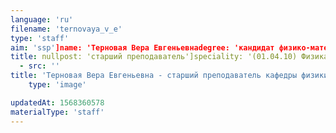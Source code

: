 ```yaml
---
language: 'ru'
filename: 'ternovaya_v_e'
type: 'staff'
aim: 'ssp']name: 'Терновая Вера Евгеньевнаdegree: 'кандидат физико-математических наук'
title: nullpost: 'старший преподаватель']speciality: '(01.04.10) Физика полупроводниковcontacts: []avatar:
  - src: ''
title: 'Терновая Вера Евгеньевна - старший преподаватель кафедры физики твердого тела и наноструктур'
    type: 'image'

updatedAt: 1568360578
materialType: 'staff'
---
```



